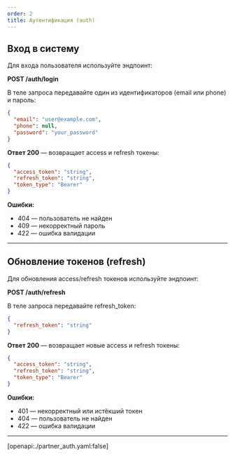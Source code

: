 ```yaml
---
order: 2
title: Аутентификация (auth)
---
```


## Вход в систему

Для входа пользователя используйте эндпоинт:

**POST /auth/login**

В теле запроса передавайте один из идентификаторов (email или phone) и пароль:

```json
{
  "email": "user@example.com",
  "phone": null,
  "password": "your_password"
}
```

**Ответ 200** — возвращает access и refresh токены:

```json
{
  "access_token": "string",
  "refresh_token": "string",
  "token_type": "Bearer"
}
```

**Ошибки:**
- 404 — пользователь не найден
- 409 — некорректный пароль
- 422 — ошибка валидации

---

## Обновление токенов (refresh)

Для обновления access/refresh токенов используйте эндпоинт:

**POST /auth/refresh**

В теле запроса передавайте refresh_token:

```json
{
  "refresh_token": "string"
}
```

**Ответ 200** — возвращает новые access и refresh токены:

```json
{
  "access_token": "string",
  "refresh_token": "string",
  "token_type": "Bearer"
}
```

**Ошибки:**
- 401 — некорректный или истёкший токен
- 404 — пользователь не найден
- 422 — ошибка валидации

---

[openapi:./partner_auth.yaml:false]